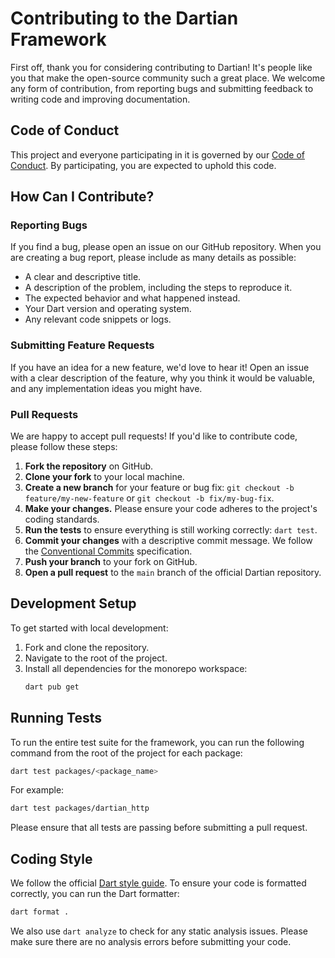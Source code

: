 # Contributing to the Dartian Framework

First off, thank you for considering contributing to Dartian! It's people like you that make the open-source community such a great place. We welcome any form of contribution, from reporting bugs and submitting feedback to writing code and improving documentation.

## Code of Conduct

This project and everyone participating in it is governed by our [Code of Conduct](CODE_OF_CONDUCT.md). By participating, you are expected to uphold this code.

## How Can I Contribute?

### Reporting Bugs

If you find a bug, please open an issue on our GitHub repository. When you are creating a bug report, please include as many details as possible:

-   A clear and descriptive title.
-   A description of the problem, including the steps to reproduce it.
-   The expected behavior and what happened instead.
-   Your Dart version and operating system.
-   Any relevant code snippets or logs.

### Submitting Feature Requests

If you have an idea for a new feature, we'd love to hear it! Open an issue with a clear description of the feature, why you think it would be valuable, and any implementation ideas you might have.

### Pull Requests

We are happy to accept pull requests! If you'd like to contribute code, please follow these steps:

1.  **Fork the repository** on GitHub.
2.  **Clone your fork** to your local machine.
3.  **Create a new branch** for your feature or bug fix: `git checkout -b feature/my-new-feature` or `git checkout -b fix/my-bug-fix`.
4.  **Make your changes.** Please ensure your code adheres to the project's coding standards.
5.  **Run the tests** to ensure everything is still working correctly: `dart test`.
6.  **Commit your changes** with a descriptive commit message. We follow the [Conventional Commits](https://www.conventionalcommits.org/en/v1.0.0/) specification.
7.  **Push your branch** to your fork on GitHub.
8.  **Open a pull request** to the `main` branch of the official Dartian repository.

## Development Setup

To get started with local development:

1.  Fork and clone the repository.
2.  Navigate to the root of the project.
3.  Install all dependencies for the monorepo workspace:
    ```bash
    dart pub get
    ```

## Running Tests

To run the entire test suite for the framework, you can run the following command from the root of the project for each package:

```bash
dart test packages/<package_name>
```

For example:
```bash
dart test packages/dartian_http
```

Please ensure that all tests are passing before submitting a pull request.

## Coding Style

We follow the official [Dart style guide](https://dart.dev/guides/language/effective-dart/style). To ensure your code is formatted correctly, you can run the Dart formatter:

```bash
dart format .
```

We also use `dart analyze` to check for any static analysis issues. Please make sure there are no analysis errors before submitting your code.
